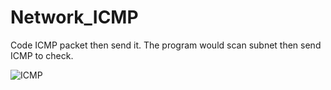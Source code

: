 # Network_ICMP
Code ICMP packet then send it. The program would scan subnet then send ICMP to check.

![ICMP](https://i.imgur.com/ESXwGsC.png)
